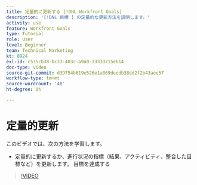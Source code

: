 ```yaml
---
title: 定量的に更新する [!DNL Workfront Goals]
description: '[!DNL 目標 ] の定量的な更新方法を説明します。'
activity: use
feature: Workfront Goals
type: Tutorial
role: User
level: Beginner
team: Technical Marketing
kt: 8924
exl-id: c535cb38-bc33-403c-a9a0-3333d715eb14
doc-type: video
source-git-commit: d39754b619e526e1a869deedb38dd2f2b43aee57
workflow-type: tm+mt
source-wordcount: '48'
ht-degree: 0%

---
```


# 定量的更新

このビデオでは、次の方法を学習します。

* 定量的に更新するか、進行状況の指標（結果、アクティビティ、整合した目標など）を更新します。 目標を達成する

>[!VIDEO](https://video.tv.adobe.com/v/335196/?quality=12)
